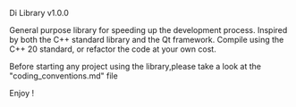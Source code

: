 Di Library v1.0.0

General purpose library for speeding up the development process. Inspired by both the C++ standard library and the Qt framework.
Compile using the C++ 20 standard, or refactor the code at your own cost.

Before starting any project using the library,please take a look at the "coding_conventions.md" file

Enjoy !